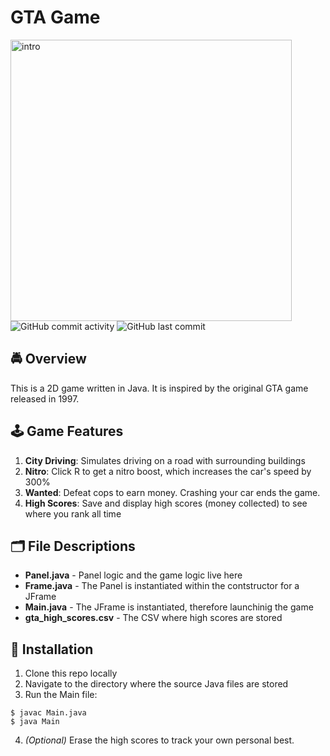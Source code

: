 # GTA Game
<img width="450" alt="intro" src="https://user-images.githubusercontent.com/31792170/181679196-c5b68d0f-0cf5-4039-873d-6f4d92e104ac.jpg">
<img alt="GitHub commit activity" src="https://img.shields.io/github/commit-activity/m/aaroncorona/GTA-Game">
<img alt="GitHub last commit" src="https://img.shields.io/github/last-commit/aaroncorona/GTA-Game">


## 🚔 Overview
This is a 2D game written in Java. It is inspired by the original GTA game released in 1997.


## 🕹️ Game Features
1. **City Driving**: Simulates driving on a road with surrounding buildings
2. **Nitro**: Click R to get a nitro boost, which increases the car's speed by 300%
3. **Wanted**: Defeat cops to earn money. Crashing your car ends the game.
4. **High Scores**: Save and display high scores (money collected) to see where you rank all time


## 🗂️ File Descriptions
* **Panel.java** - Panel logic and the game logic live here
* **Frame.java** - The Panel is instantiated within the contstructor for a JFrame
* **Main.java** - The JFrame is instantiated, therefore launchinig the game
* **gta_high_scores.csv** - The CSV where high scores are stored


## 🚀 Installation
1. Clone this repo locally 
2. Navigate to the directory where the source Java files are stored
3. Run the Main file:
```
$ javac Main.java
$ java Main
```
4. *(Optional)* Erase the high scores to track your own personal best.

